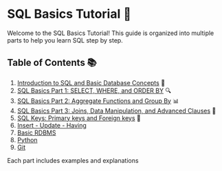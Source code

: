 # SQL Basics Tutorial 📝

Welcome to the SQL Basics Tutorial! This guide is organized into multiple parts to help you learn SQL step by step.

## Table of Contents 📚

1. [Introduction to SQL and Basic Database Concepts](0-sql-basic-db.md) 📖
2. [SQL Basics Part 1: SELECT, WHERE, and ORDER BY](1-sql-basic-part-1.md) 🔍
3. [SQL Basics Part 2: Aggregate Functions and Group By](2-basic-sql-part-02.md) 📊
4. [SQL Basics Part 3: Joins, Data Manipulation, and Advanced Clauses](3-basic-sql-part-03.md) 🔗
5. [SQL Keys: Primary keys and Foreign keys](4-sql-key.md) 🔑
6. [Insert - Update - Having ](5-insert-update.md)
7. [Basic RDBMS](6-RDBMS.md)
8. [Python](7-python.md)
9. [Git](8-git.md)

Each part includes examples and explanations

 
